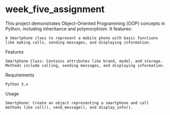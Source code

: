 # week_five_assignment


This project demonstrates Object-Oriented Programming (OOP) concepts in Python, including inheritance and polymorphism. It features:

    A Smartphone class to represent a mobile phone with basic functions like making calls, sending messages, and displaying information.


Features

    Smartphone Class: Contains attributes like brand, model, and storage. Methods include calling, sending messages, and displaying information.


Requirements

    Python 3.x

Usage

    Smartphone: Create an object representing a smartphone and call methods like call(), send_message(), and display_info().

    
